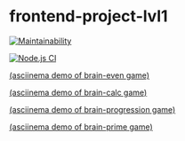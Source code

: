 # frontend-project-lvl1

[![Maintainability](https://api.codeclimate.com/v1/badges/a6bdf687749cc8f4ada3/maintainability)](https://codeclimate.com/github/nurgeld/frontend-project-lvl1/maintainability)

[![Node.js CI](https://github.com/nurgeld/frontend-project-lvl1/actions/workflows/brain-games.yml/badge.svg)](https://github.com/nurgeld/frontend-project-lvl1/actions/workflows/brain-games.yml)

[(asciinema demo of brain-even game)](https://asciinema.org/a/vDtqNpIg5OkWGct5BmuI3918q)

[(asciinema demo of brain-calc game)](https://asciinema.org/a/rdtoQjEkSap2a5FjkHCz3MePP)

[(asciinema demo of brain-progression game)](https://asciinema.org/a/QveUlEO5As5LhAWa9tT0qyXm0)

[(asciinema demo of brain-prime game)](https://asciinema.org/a/SJF4XEtG2s8SSY1PRZmKqg4LM)